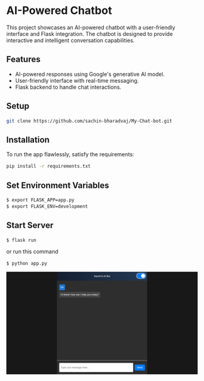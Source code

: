 # AI-Powered Chatbot

This project showcases an AI-powered chatbot with a user-friendly interface and Flask integration. The chatbot is designed to provide interactive and intelligent conversation capabilities.

## Features

- AI-powered responses using Google's generative AI model.
- User-friendly interface with real-time messaging.
- Flask backend to handle chat interactions.

## Setup

```bash
git clone https://github.com/sachin-bharadvaj/My-Chat-bot.git
```

## Installation

To run the app flawlessly, satisfy the requirements:

```bash
pip install -r requirements.txt
```
## Set Environment Variables

```bash
$ export FLASK_APP=app.py
$ export FLASK_ENV=development
```
## Start Server

```bash
$ flask run
```
or run this command

```bash
$ python app.py
```

![alt text](Screenshot_2024-12-15_11-04-59.png)






